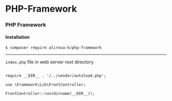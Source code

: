# PHP-Framework

### PHP Framework


#### Installation

```
$ composer require alireza-h/php-framework
```


---


`index.php` file in web server root directory
```

require __DIR__ . '/../vendor/autoload.php';

use \Framework\Lib\FrontController;

FrontController::run(dirname(__DIR__));

```